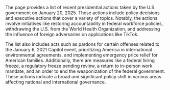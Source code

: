 The page provides a list of recent presidential actions taken by the U.S. government on January 20, 2025. These actions include policy decisions and executive actions that cover a variety of topics. Notably, the actions involve initiatives like restoring accountability in federal workforce policies, withdrawing the U.S. from the World Health Organization, and addressing the influence of foreign adversaries on applications like TikTok.

The list also includes acts such as pardons for certain offenses related to the January 6, 2021 Capitol event, prioritizing America in international environmental agreements, and implementing emergency price relief for American families. Additionally, there are measures like a federal hiring freeze, a regulatory freeze pending review, a return to in-person work mandate, and an order to end the weaponization of the federal government. These actions indicate a broad and significant policy shift in various areas affecting national and international governance.